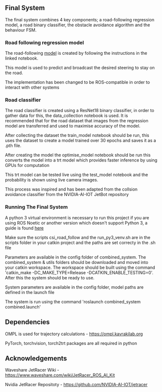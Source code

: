 
## Final System

The final system combines 4 key components; a road-following regression model, a road binary classifier, the obstacle avoidance algorithm and the behaviour FSM.

### Road following regression model

The road-following [model](https://github.com/NVIDIA-AI-IOT/jetracer/blob/master/notebooks/interactive_regression.ipynb) is created by following the instructions in the linked notebook.

This model is used to predict and broadcast the desired steering to stay on the road. 

The implementation has been changed to be ROS-compatible in order to interact with other systems

### Road classifier

The road classifier is created using a ResNet18 binary classifier, in order to gather data for this, the data_collection notebook is used. It is recommended that for the road dataset that images from the regression model are transferred and used to maximise accuracy of the model.

After collecting the dataset the train_model notebook should be run, this uses the dataset to create a model trained over 30 epochs and saves it as a .pth file.

After creating the model the optimise_model notebook should be run this converts the model into a trt model which provides faster inference by using GPUs for computation

This trt model can be tested live using the test_model notebook and the probability is shown using live camera images.

This process was inspired and has been adapted from the collsion avoidance classifier from the NVIDIA-AI-IOT JetBot repository

### Running The Final System

A python 3 virtual environment is necessary to run this project if you are using ROS Noetic or another version which doesn't support Python 3, a guide is found [here](https://docs.python.org/3/library/venv.html)

Make sure the scripts csi_road_follow and the run_py3_venv.sh are in the scripts folder in your catkin project and the paths are set correcty in the .sh file

Parameters are available in the config folder of combined_system. The combined_system & utils folders should be downloaded and moved into your catkin workspace. The workspace should be built using the command 'catkin_make -DC_MAKE_TYPE=Release -DCATKIN_ENABLE_TESTING=0'. After this the system should be ready to use. 

System parameters are available in the config folder, model paths are defined in the launch file

The system is run using the command 'roslaunch combined_system combined.launch'

## Dependencies 

OMPL is used for trajectory calculations - https://ompl.kavrakilab.org

PyTorch, torchvision, torch2trt packages are all required in python



## Acknowledgements

Waveshare JetRacer Wiki - https://www.waveshare.com/wiki/JetRacer_ROS_AI_Kit

Nvidia JetRacer Repositoty - https://github.com/NVIDIA-AI-IOT/jetracer
